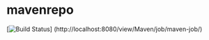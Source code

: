 # mavenrepo
[![Build Status](http://localhost:8080/buildStatus/icon?job=maven-job)]
(http://localhost:8080/view/Maven/job/maven-job/)
